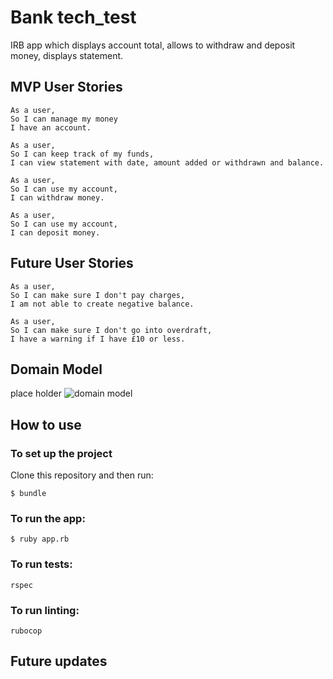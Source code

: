 # Bank tech_test

IRB app which displays account total, allows to withdraw and deposit money, displays statement.

## MVP User Stories

```
As a user,
So I can manage my money
I have an account.

As a user,
So I can keep track of my funds,
I can view statement with date, amount added or withdrawn and balance.

As a user,
So I can use my account,
I can withdraw money.

As a user,
So I can use my account,
I can deposit money.

```

## Future User Stories

```
As a user,
So I can make sure I don't pay charges,
I am not able to create negative balance.

As a user,
So I can make sure I don't go into overdraft,
I have a warning if I have £10 or less.

```

## Domain Model
place holder
![domain model](./public/images/diagram2.png)

## How to use

### To set up the project

Clone this repository and then run:

```
$ bundle
```

### To run the app:

```
$ ruby app.rb
```

### To run tests:

```
rspec
```

### To run linting:

```
rubocop
```

## Future updates
